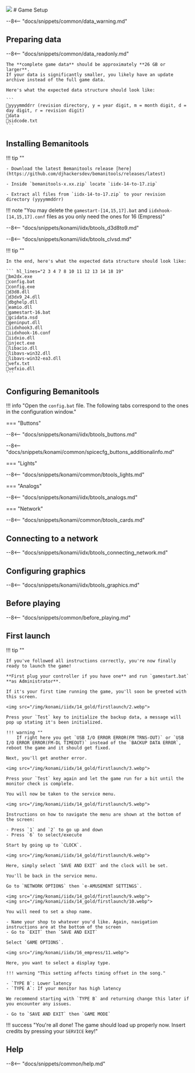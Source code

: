 <img class="header-logo" src="/img/konami/iidx/16_empress/logo.webp">
# Game Setup

--8<-- "docs/snippets/common/data_warning.md"

## Preparing data

--8<-- "docs/snippets/common/data_readonly.md"

    The **complete game data** should be approximately **26 GB or larger**.  
    If your data is significantly smaller, you likely have an update archive instead of the full game data.

    Here's what the expected data structure should look like:

    ```
    📂yyyymmddrr (revision directory, y = year digit, m = month digit, d = day digit, r = revision digit)
    📂data
    📄sidcode.txt
    ```

## Installing Bemanitools

!!! tip ""

    - Download the latest Bemanitools release [here](https://github.com/djhackersdev/bemanitools/releases/latest)

    - Inside `bemanitools-x.xx.zip` locate `iidx-14-to-17.zip`

    - Extract all files from `iidx-14-to-17.zip` to your revision directory (yyyymmddrr)
    
!!! note "You may delete the `gamestart-[14,15,17].bat` and `iidxhook-[14,15,17].conf` files as you only need the ones for 16 (Empress)"

--8<-- "docs/snippets/konami/iidx/btools_d3d8to9.md"

--8<-- "docs/snippets/konami/iidx/btools_clvsd.md"

!!! tip ""

    In the end, here's what the expected data structure should look like:

    ``` hl_lines="2 3 4 7 8 10 11 12 13 14 18 19"
    📄bm2dx.exe
    📄config.bat
    📄config.exe
    📄d3d8.dll
    📄d3dx9_24.dll
    📄dbghelp.dll
    📄eamio.dll
    📄gamestart-16.bat
    📄gcidata.nsd
    📄geninput.dll
    📄iidxhook3.dll
    📄iidxhook-16.conf
    📄iidxio.dll
    📄inject.exe
    📄libacio.dll
    📄libavs-win32.dll
    📄libavs-win32-ea3.dll
    📄vefx.txt
    📄vefxio.dll
    ```

## Configuring Bemanitools

!!! info "Open the `config.bat` file. The following tabs correspond to the ones in the configuration window."

=== "Buttons"

--8<-- "docs/snippets/konami/iidx/btools_buttons.md"

--8<-- "docs/snippets/konami/common/spicecfg_buttons_additionalinfo.md"

=== "Lights"

--8<-- "docs/snippets/konami/common/btools_lights.md"

=== "Analogs"

--8<-- "docs/snippets/konami/iidx/btools_analogs.md"

=== "Network"

--8<-- "docs/snippets/konami/common/btools_cards.md"

## Connecting to a network

--8<-- "docs/snippets/konami/iidx/btools_connecting_network.md"

## Configuring graphics

--8<-- "docs/snippets/konami/iidx/btools_graphics.md"

## Before playing

--8<-- "docs/snippets/common/before_playing.md"

## First launch

!!! tip ""

    If you've followed all instructions correctly, you're now finally ready to launch the game!

    **First plug your controller if you have one** and run `gamestart.bat` **as Administrator**.

    If it's your first time running the game, you'll soon be greeted with this screen.

    <img src="/img/konami/iidx/14_gold/firstlaunch/2.webp">
    
    Press your `Test` key to initialize the backup data, a message will pop up stating it's been initialized.

    !!! warning ""
        If right here you get `USB I/O ERROR ERROR(FM TRNS-OUT)` or `USB I/O ERROR ERROR(FM-DL TIMEOUT)` instead of the `BACKUP DATA ERROR`, reboot the game and it should get fixed.
    
    Next, you'll get another error.
    
    <img src="/img/konami/iidx/14_gold/firstlaunch/3.webp">

    Press your `Test` key again and let the game run for a bit until the monitor check is complete.

    You will now be taken to the service menu.

    <img src="/img/konami/iidx/14_gold/firstlaunch/5.webp">

    Instructions on how to navigate the menu are shown at the bottom of the screen:

    - Press `1` and `2` to go up and down
    - Press `6` to select/execute
  
    Start by going up to `CLOCK`.

    <img src="/img/konami/iidx/14_gold/firstlaunch/6.webp">

    Here, simply select `SAVE AND EXIT` and the clock will be set.

    You'll be back in the service menu.

    Go to `NETWORK OPTIONS` then `e-AMUSEMENT SETTINGS`.

    <img src="/img/konami/iidx/14_gold/firstlaunch/9.webp">
    <img src="/img/konami/iidx/14_gold/firstlaunch/10.webp">

    You will need to set a shop name.
    
    - Name your shop to whatever you'd like. Again, navigation instructions are at the bottom of the screen
    - Go to `EXIT` then `SAVE AND EXIT`

    Select `GAME OPTIONS`.
    
    <img src="/img/konami/iidx/16_empress/11.webp">

    Here, you want to select a display type.

    !!! warning "This setting affects timing offset in the song."

    - `TYPE B`: Lower latency
    - `TYPE A`: If your monitor has high latency

    We recommend starting with `TYPE B` and returning change this later if you encounter any issues.

    - Go to `SAVE AND EXIT` then `GAME MODE`

!!! success "You're all done! The game should load up properly now. Insert credits by pressing your `SERVICE` key!"

## Help

--8<-- "docs/snippets/common/help.md"

